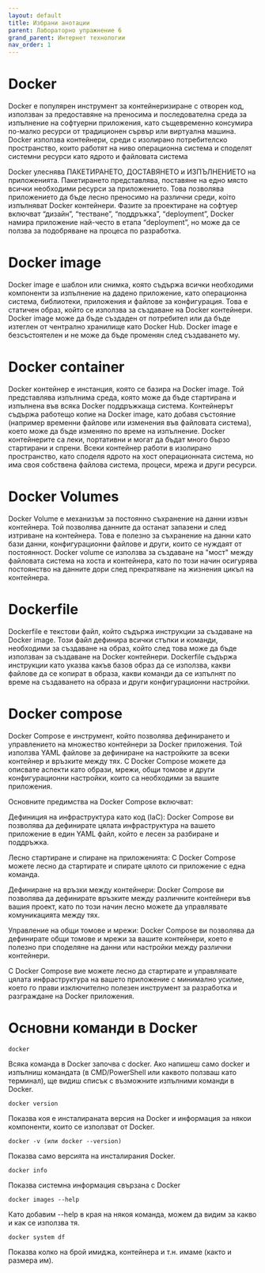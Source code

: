 ```yaml
---
layout: default
title: Избрани анотации
parent: Лабораторно упражнение 6
grand_parent: Интернет технологии
nav_order: 1
---
```


# Docker

Docker е популярен инструмент за контейнеризиране с отворен код, използван за предоставяне на преносима и последователна среда за изпълнение на софтуерни приложения, като същевременно консумира по-малко ресурси от традиционен сървър или виртуална машина. Docker използва контейнери, среди с изолирано потребителско пространство, които работят на ниво операционна система и споделят системни ресурси като ядрото и файловата система

Docker улеснява ПАКЕТИРАНЕТО, ДОСТАВЯНЕТО и ИЗПЪЛНЕНИЕТО на приложенията. Пакетирането представлява, поставяне на едно място всички необходими ресурси за приложението. Това позволява приложението да бъде лесно преносимо на различни среди, коiто изпълняват Docker контейнери. Фазите за проектиране на софтуер включват “дизайн”, “тестване”, “поддръжка”, “deployment”, Docker намира приложение най-често в етапа “deployment”, но може да се ползва за подобряване на процеса по разработка.

# Docker image

 Docker image е шаблон или снимка, която съдържа всички необходими компоненти за изпълнение на дадено приложение, като операционна система, библиотеки, приложения и файлове за конфигурация. Това е статичен образ, който се използва за създаване на Docker контейнери. Docker image може да бъде създаден от потребител или да бъде изтеглен от чентрално хранилище като Docker Hub. Docker image е безсъстоятелен и не може да бъде променян след създаването му.

# Docker container

Docker контейнер е инстанция, която се базира на Docker image. Той представлява изпълнима среда, която може да бъде стартирана и изпълнена във всяка Docker поддръжкаща система. Контейнерът съдържа работещо копие на Docker image, като добавя състояние (например временни файлове или изменения във файловата система), което може да бъде изменяно по време на изпълнение. Docker контейнерите са леки, портативни и могат да бъдат много бързо стартирани и спрени. Всеки контейнер работи в изолирано пространство, като споделя ядрото на хост операционната система, но има своя собствена файлова система, процеси, мрежа и други ресурси.

# Docker Volumes

Docker Volume е механизъм за постоянно съхранение на данни извън контейнера. Той позволява данните да останат запазени и след изтриване на контейнера. Това е полезно за съхранение на данни като бази данни, конфигурационни файлове и други, които се нуждаят от постоянност. Docker volume се използва за създаване на "мост" между файловата система на хоста и контейнера, като по този начин осигурява постоянство на данните дори след прекратяване на жизнения цикъл на контейнера.

# Dockerfile

Dockerfile е текстови файл, който съдържа инструкции за създаване на Docker image. Този файл дефинира всички стъпки и команди, необходими за създаване на образ, който след това може да бъде използван за създаване на Docker контейнери. Dockerfile съдържа инструкции като указва какъв базов образ да се използва, какви файлове да се копират в образа, какви команди да се изпълнят по време на създаването на образа и други конфигурационни настройки.

# Docker compose

Docker Compose е инструмент, който позволява дефинирането и управлението на множество контейнери за Docker приложения. Той използва YAML файлове за дефиниране на настройките за всеки контейнер и връзките между тях. С Docker Compose можете да описвате аспекти като образи, мрежи, общи томове и други конфигурационни настройки, които са необходими за вашите приложения.

Основните предимства на Docker Compose включват:

Дефиниция на инфраструктура като код (IaC): Docker Compose ви позволява да дефинирате цялата инфраструктура на вашето приложение в един YAML файл, който е лесен за разбиране и поддръжка.

Лесно стартиране и спиране на приложенията: С Docker Compose можете лесно да стартирате и спирате цялото си приложение с една команда.

Дефиниране на връзки между контейнери: Docker Compose ви позволява да дефинирате връзките между различните контейнери във вашия проект, като по този начин лесно можете да управлявате комуникацията между тях.

Управление на общи томове и мрежи: Docker Compose ви позволява да дефинирате общи томове и мрежи за вашите контейнери, което е полезно при споделяне на данни или настройки между различни контейнери.

С Docker Compose вие можете лесно да стартирате и управлявате цялата инфраструктура на вашето приложение с минимално усилие, което го прави изключително полезен инструмент за разработка и разграждане на Docker приложения.

# Основни команди в Docker

```
docker
```

Всяка команда в Docker започва с docker. Ако напишеш само docker и изпълниш командата (в CMD/PowerShell или каквото ползваш като терминал), ще видиш списък с възможните изпълними команди в Docker.

```
docker version
```

Показва коя е инсталираната версия на Docker и информация за някои компоненти, които се използват от Docker.

```
docker -v (или docker --version)
```

Показва само версията на инсталирания Docker.

```
docker info
```

Показва системна информация свързана с Docker

```
docker images --help
```

Като добавим --help в края на някоя команда, можем да видим за какво и как се използва тя.

```
docker system df
```

Показва колко на брой имиджа, контейнера и т.н. имаме (както и размера им).

```
```

```
```

```
```

```
```

```
```
